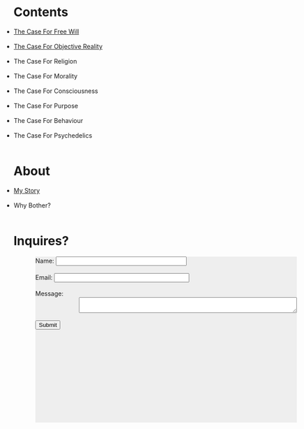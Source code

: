 <html>
  <HEAD>
    <!-- Global site tag (gtag.js) - Google Analytics -->
<script async src="https://www.googletagmanager.com/gtag/js?id=UA-155167383-1"></script>
<script>
  window.dataLayer = window.dataLayer || [];
  function gtag(){dataLayer.push(arguments);}
  gtag('js', new Date());

  gtag('config', 'UA-155167383-1');
</script>  
  </HEAD>
  <h1>Contents</h1>
  <ul style="text-align:left;padding-left:.5">
    <li><a href="https://theCaseFor.github.io/FreeWill">The Case For Free Will</a></li><br>
    <li><a href="https://theCaseFor.github.io/ObjectiveReality">The Case For Objective Reality</a></li><br>
    <li>The Case For Religion</li><br>
    <li>The Case For Morality</li><br>
    <li>The Case For Consciousness</li><br>
    <li>The Case For Purpose</li><br>
    <li>The Case For Behaviour</li><br>
    <li>The Case For Psychedelics</li><br>
  </ul>
 </html>
 
 <html>
  <h1 size="10" align="left">About</h1>
  <ul style="text-align:left;padding-left:.5">
    <li><a href="https://theCaseFor.github.io/MyStory">My Story</a></li><br>
    <li>Why Bother?</li><br>
  </ul>
 </html>

<html>
  <body>
    <script src="/__/firebase/7.6.1/firebase-app.js"></script>
    <script src="/__/firebase/7.6.1/firebase-analytics.js"></script>
    <script src="/__/firebase/init.js"></script>
  <h1 size="10" align="left">Inquires?</h1>  
  <form style="background-color:#EEEEEE; width: 600px; height: 380px; margin-left: 50px;" name="input" method="POST" action="https://formspree.io/thecase4existence@gmail.com">
       Name: <input style="width: 300px;" type="text" name="Name" placeholoder="Your name"><br><br>
       Email:  <input style="width: 310px;" type="email" name="Name" placeholoder="Your name"><br><br>
       Message: <textarea style="width: 500px; margin-left: 100px;" name="message" placeholoder="Your name"></textArea><br><br>
    <input valign="center" type="submit" value="Submit">
    <input type="hidden" name="_subject" value="Enter your subject here"/>
    <input type="hidden" name="_next" value="done"/>
    </form>
  </body>
</html>

